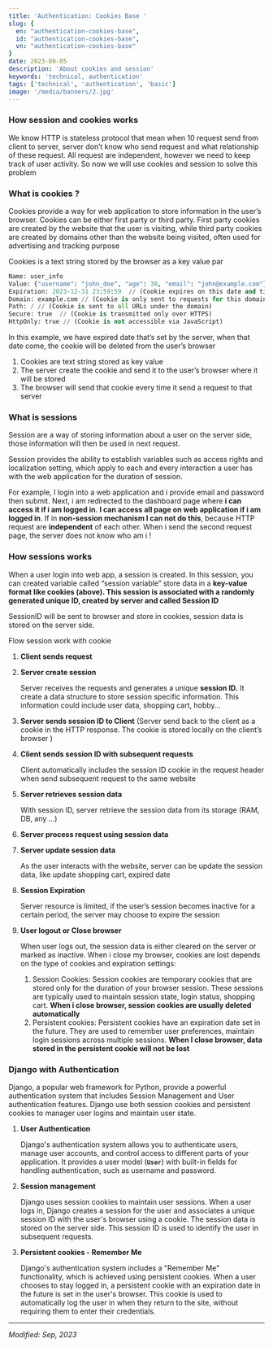 ```yaml
---
title: 'Authentication: Cookies Base '
slug: {
  en: "authentication-cookies-base",
  id: "authentication-cookies-base",
  vn: "authentication-cookies-base"
}
date: 2023-09-05
description: 'About cookies and session'
keywords: 'technical, authentication'
tags: ['technical', 'authentication', 'basic']
image: '/media/banners/2.jpg'
---
```

### How session and cookies works

We know HTTP is stateless protocol that mean when 10 request send from client to server, server don’t know who send request and what relationship of these request. All request are independent, however we need to keep track of user activity. So now we will use cookies and session to solve this problem

### What is cookies ?

Cookies provide a way for web application to store information in the user’s browser. Cookies can be either first party or third party. First party cookies are created by the website that the user is visiting, while third party cookies are created by domains other than the website being visited, often used for advertising and tracking purpose

Cookies is a text string stored by the browser as a key value par

```python
Name: user_info
Value: {"username": "john_doe", "age": 30, "email": "john@example.com"}
Expiration: 2023-12-31 23:59:59  // (Cookie expires on this date and time)
Domain: example.com // (Cookie is only sent to requests for this domain)
Path: / // (Cookie is sent to all URLs under the domain)
Secure: true  // (Cookie is transmitted only over HTTPS)
HttpOnly: true // (Cookie is not accessible via JavaScript)
```

In this example, we have expired date that’s set by the server, when that date come, the cookie will be deleted from the user’s browser

1. Cookies are text string stored as key value
2. The server create the cookie and send it to the user’s browser where it will be stored
3. The browser will send that cookie every time it send a request to that server

### What is sessions

Session are a way of storing information about a user on the server side, those information will then be used in next request.

Session provides the ability to establish variables such as access rights and localization setting, which apply to each and every interaction a user has with the web application for the duration of session.

For example, I login into a web application and i provide email and password then submit. Next, i am redirected to the dashboard page where **i can access it if i am logged in**. **I can access all page on web application if i am logged in**. If in **non-session mechanism I can not do this**, because HTTP request are **independent** of each other. When i send the second request page, the server does not know who am i !

### How sessions works

When a user login into web app, a session is created. In this session, you can created variable called “session variable” store data in a **key-value format like cookies (above). This session is associated with a randomly generated unique ID, created by server and called Session ID**

SessionID will be sent to browser and store in cookies, session data is stored on the server side.

Flow session work with cookie

1. **Client sends request**
2. **Server create session**

    Server receives the requests and generates a unique **session ID.** It create a data structure to store session specific information. This information could include user data, shopping cart, hobby…

3. **Server sends session ID to Client** (Server send back to the client as a cookie in the HTTP response. The cookie is stored locally on the client’s browser )
4. **Client sends session ID with subsequent requests**

    Client automatically includes the session ID cookie in the request header when send subsequent request to the same website

5. **Server retrieves session data**

    With session ID, server retrieve the session data from its storage (RAM, DB, any …)

6. **Server process request using session data**
7. **Server update session data**

    As the user interacts with the website, server can be update the session data, like update shopping cart, expired date

8. **Session Expiration**

    Server resource is limited, if the user’s session becomes inactive for a certain period, the server may choose to expire the session

9. **User logout or Close browser**

    When user logs out, the session data is either cleared on the server or marked as inactive. When i close my browser, cookies are lost depends on the type of cookies and expiration settings:

    1. Session Cookies: Session cookies are temporary cookies that are stored only for the duration of your browser session. These sessions are typically used to maintain session state, login status, shopping cart. **When i close browser, session cookies are usually deleted automatically**
    2. Persistent cookies: Persistent cookies have an expiration date set in the future. They are used to remember user preferences, maintain login sessions across multiple sessions. **When I close browser, data stored in the persistent cookie will not be lost**

### Django with Authentication

Django, a popular web framework for Python, provide a powerful authentication system that includes Session Management and User authentication features. Django use both session cookies and persistent cookies to manager user logins and maintain user state.

1. **User Authentication**

    Django's authentication system allows you to authenticate users, manage user accounts, and control access to different parts of your application. It provides a user model (**`User`**) with built-in fields for handling authentication, such as username and password.

2. **Session management**

    Django uses session cookies to maintain user sessions. When a user logs in, Django creates a session for the user and associates a unique session ID with the user's browser using a cookie. The session data is stored on the server side. This session ID is used to identify the user in subsequent requests.

3. **Persistent cookies - Remember Me**

    Django's authentication system includes a "Remember Me" functionality, which is achieved using persistent cookies. When a user chooses to stay logged in, a persistent cookie with an expiration date in the future is set in the user's browser. This cookie is used to automatically log the user in when they return to the site, without requiring them to enter their credentials.

---

*Modified: Sep, 2023*
